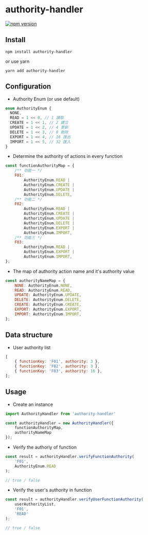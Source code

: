 # authority-handler
[![npm version](https://img.shields.io/npm/v/authority-handler)](https://www.npmjs.com/package/authority-handler)

## Install

```
npm install authority-handler
```

or use yarn

```
yarn add authority-handler
```

## Configuration
* Authority Enum (or use default) 
```js
enum AuthorityEnum {
  NONE,
  READ = 1 << 0, // 1 讀取
  CREATE = 1 << 1, // 2 建立
  UPDATE = 1 << 2, // 4 更新
  DELETE = 1 << 3, // 8 刪除
  EXPORT = 1 << 4, // 16 匯出
  IMPORT = 1 << 5, // 32 匯入
}
```

* Determine the authority of actions in every function
```js
const functionAuthorityMap = {
	/** 功能一 */
	F01:
        AuthorityEnum.READ |
        AuthorityEnum.CREATE |
        AuthorityEnum.UPDATE |
        AuthorityEnum.DELETE,
	/** 功能二 */
	F02:
        AuthorityEnum.READ |
        AuthorityEnum.CREATE |
        AuthorityEnum.UPDATE |
        AuthorityEnum.DELETE |
        AuthorityEnum.EXPORT |
        AuthorityEnum.IMPORT,
	/** 功能三 */
	F03: 
        AuthorityEnum.READ | 
        AuthorityEnum.EXPORT | 
        AuthorityEnum.IMPORT,
};
```

* The map of authority action name and it's authority value
```js
const authorityNameMap = {
	NONE: AuthorityEnum.NONE,
	READ: AuthorityEnum.READ,
	UPDATE: AuthorityEnum.UPDATE,
	DELETE: AuthorityEnum.DELETE,
	CREATE: AuthorityEnum.CREATE,
	EXPORT: AuthorityEnum.EXPORT,
	IMPORT: AuthorityEnum.IMPORT,
};
```

## Data structure
* User authority list
```js
[
	{ functionKey: 'F01', authority: 3 },
	{ functionKey: 'F02', authority: 3 },
	{ functionKey: 'F03', authority: 16 },
];
```

## Usage

* Create an instance
```js
import AuthorityHandler from 'authority-handler'

const authorityHandler = new AuthorityHandler({ 
    functionAuthorityMap, 
    authorityNameMap 
});
``` 

* Verify the authoriy of function
```js
const result = authorityHandler.verifyFunctionAuthority(
    'F01', 
    AuthorityEnum.READ
);

// true / false
```

* Verify the user's authority in function
```js
const result = authorityHandler.verifyUserFunctionAuthority(
    userAuthorityList, 
    'F01', 
    'READ'
);

// true / false
```
